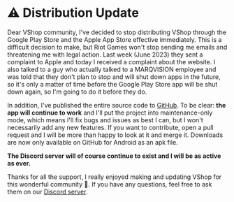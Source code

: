 # ⚠️ Distribution Update

Dear VShop community,
I've decided to stop distributing VShop through the Google Play Store and the Apple App Store effective immediately. This is a difficult decision to make, but Riot Games won't stop sending me emails and threatening me with legal action. Last week (June 2023) they sent a complaint to Apple and today I received a complaint about the website. I also talked to a guy who actually talked to a MARQVISION employee and was told that they don't plan to stop and will shut down apps in the future, so it's only a matter of time before the Google Play Store app will be shut down again, so I'm going to do it before they do.

In addition, I've published the entire source code to [GitHub](https://github.com/vshopapp/mobile). To be clear: **the app will continue to work** and I'll put the project into maintenance-only mode, which means I'll fix bugs and issues as best I can, but I won't necessarily add any new features. If you want to contribute, open a pull request and I will be more than happy to look at it and merge it. Downloads are now only available on GitHub for Android as an apk file.

**The Discord server will of course continue to exist and I will be as active as ever.**

Thanks for all the support, I really enjoyed making and updating VShop for this wonderful community 💖. If you have any questions, feel free to ask them on our [Discord server](https://vshop.one/discord).
